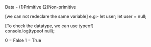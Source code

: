 Data - (1)Primitive 
       (2)Non-primitive



[we can not redeclare the same variable]
e.g:-  let user;
       let user = null;     



[To check the datatype, we can use typeof]   
console.log(typeof null);



0 = False
1 = True